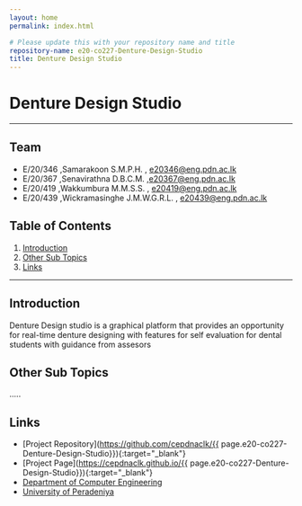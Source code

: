 ```yaml
---
layout: home
permalink: index.html

# Please update this with your repository name and title
repository-name: e20-co227-Denture-Design-Studio
title: Denture Design Studio
---
```


[comment]: # "This is the standard layout for the project, but you can clean this and use your own template"

# Denture Design Studio

---

<!-- 
This is a sample image, to show how to add images to your page. To learn more options, please refer [this](https://projects.ce.pdn.ac.lk/docs/faq/how-to-add-an-image/)

![Sample Image](./images/sample.png)
 -->

## Team
- E/20/346 ,Samarakoon S.M.P.H. , [e20346@eng.pdn.ac.lk](mailto:e20346@eng.pdn.ac.lk)
- E/20/367 ,Senavirathna D.B.C.M. ,[e20367@eng.pdn.ac.lk](mailto:e20367@eng.pdn.ac.lk)
- E/20/419 ,Wakkumbura M.M.S.S. , [e20419@eng.pdn.ac.lk](mailto:e20419@eng.pdn.ac.lk)
- E/20/439 ,Wickramasinghe J.M.W.G.R.L. , [e20439@eng.pdn.ac.lk](mailto:e20439@eng.pdn.ac.lk)

## Table of Contents
1. [Introduction](#introduction)
2. [Other Sub Topics](#other-sub-topics)
3. [Links](#links)

---

## Introduction

Denture Design studio is a graphical platform that provides an opportunity for real-time denture designing with features for self evaluation for dental students with guidance from assesors

## Other Sub Topics

.....

## Links

- [Project Repository](https://github.com/cepdnaclk/{{ page.e20-co227-Denture-Design-Studio}}){:target="_blank"}
- [Project Page](https://cepdnaclk.github.io/{{ page.e20-co227-Denture-Design-Studio}}){:target="_blank"}
- [Department of Computer Engineering](http://www.ce.pdn.ac.lk/)
- [University of Peradeniya](https://eng.pdn.ac.lk/)


[//]: # (Please refer this to learn more about Markdown syntax)
[//]: # (https://github.com/adam-p/markdown-here/wiki/Markdown-Cheatsheet)
